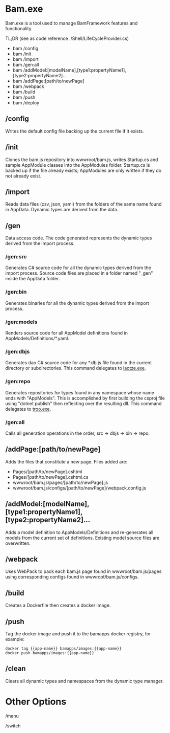 ﻿# Bam.exe

Bam.exe is a tool used to manage BamFramework features and functionality.

TL;DR (see as code reference ./Shell/LifeCycleProvider.cs)

- bam /config
- bam /init
- bam /import
- bam /gen:all
- bam /addModel:[modelName],[type1:propertyName1],[type2:propertyName2]...
- bam /addPage:[path/to/newPage]
- bam /webpack
- bam /build
- bam /push
- bam /deploy

## /config
Writes the default config file backing up the current file if it exists.

## /init
Clones the bam.js repository into wwwroot/bam.js, writes Startup.cs and sample AppModule classes into the AppModules folder. Startup.cs is backed up if the file already exists; AppModules are only written if they do not already exist.

## /import
Reads data files (csv, json, yaml) from the folders of the same name found in AppData.  Dynamic types are derived from the data.

## /gen
Data access code.  The code generated represents the dynamic types derived from the import process.  

### /gen:src
Generates C# source code for all the dynamic types derived from the import process.  Source code files are placed in a folder named "_gen" inside the AppData folder.

### /gen:bin
Generates binaries for all the dynamic types derived from the import process.

### /gen:models
Renders source code for all AppModel definitions found in AppModels/Definitions/*.yaml.

### /gen:dbjs
Generates dao C# source code for any *.db.js file found in the current directory or subdirectories.  This command delegates to [laotze.exe](../laotze).

### /gen:repo
Generates repositories for types found in any namespace whose name ends with "AppModels".  This is accomplished by first building the csproj file using "dotnet publish" then reflecting over the resulting dll.  This command delegates to [troo.exe](../troo).

### /gen:all
Calls all generation operations in the order, src -> dbjs -> bin -> repo.

## /addPage:[path/to/newPage]
Adds the files that constitute a new page.  Files added are:

- Pages/[path/to/newPage].cshtml
- Pages/[path/to/newPage].cshtml.cs
- wwwroot/bam.js/pages/[path/to/newPage].js
- wwwroot/bam.js/configs/[path/to/newPage]/webpack.config.js

## /addModel:[modelName],[type1:propertyName1],[type2:propertyName2]...
Adds a model definition to AppModels/Definitions and re-generates all models from the current set of definitions.  Existing model source files are overwritten.

## /webpack
Uses WebPack to pack each bam.js page found in wwwroot/bam.js/pages using corresponding configs found in wwwroot/bam.js/configs.

## /build
Creates a Dockerfile then creates a docker image.

## /push
Tag the docker image and push it to the bamapps docker registry, for example: 

```
docker tag {{app-name}} bamapps/images:{{app-name}}
docker push bamapps/images:{{app-name}}
```

## /clean
Clears all dynamic types and namespaces from the dynamic type manager.

# Other Options

/menu

/switch

